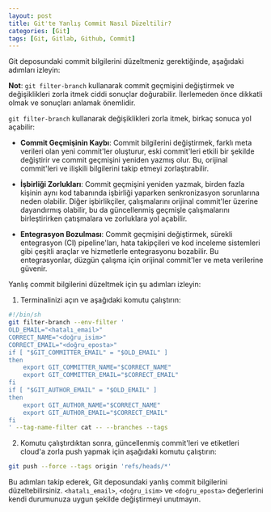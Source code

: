 ```yaml
---
layout: post
title: Git'te Yanlış Commit Nasıl Düzeltilir?
categories: [Git]
tags: [Git, Gitlab, Github, Commit]
---
```


Git deposundaki commit bilgilerini düzeltmeniz gerektiğinde, aşağıdaki adımları izleyin:

**Not**: `git filter-branch` kullanarak commit geçmişini değiştirmek ve değişiklikleri zorla itmek ciddi sonuçlar doğurabilir. İlerlemeden önce dikkatli olmak ve sonuçları anlamak önemlidir.

`git filter-branch` kullanarak değişiklikleri zorla itmek, birkaç sonuca yol açabilir:

- **Commit Geçmişinin Kaybı**: Commit bilgilerini değiştirmek, farklı meta verileri olan yeni commit'ler oluşturur, eski commit'leri etkili bir şekilde değiştirir ve commit geçmişini yeniden yazmış olur. Bu, orijinal commit'leri ve ilişkili bilgilerini takip etmeyi zorlaştırabilir.

- **İşbirliği Zorlukları**: Commit geçmişini yeniden yazmak, birden fazla kişinin aynı kod tabanında işbirliği yaparken senkronizasyon sorunlarına neden olabilir. Diğer işbirlikçiler, çalışmalarını orijinal commit'ler üzerine dayandırmış olabilir, bu da güncellenmiş geçmişle çalışmalarını birleştirirken çatışmalara ve zorluklara yol açabilir.

- **Entegrasyon Bozulması**: Commit geçmişini değiştirmek, sürekli entegrasyon (CI) pipeline'ları, hata takipçileri ve kod inceleme sistemleri gibi çeşitli araçlar ve hizmetlerle entegrasyonu bozabilir. Bu entegrasyonlar, düzgün çalışma için orijinal commit'ler ve meta verilerine güvenir.

Yanlış commit bilgilerini düzeltmek için şu adımları izleyin:

1. Terminalinizi açın ve aşağıdaki komutu çalıştırın:
```bash
#!/bin/sh
git filter-branch --env-filter '
OLD_EMAIL="<hatalı_email>"
CORRECT_NAME="<doğru_isim>"
CORRECT_EMAIL="<doğru_eposta>"
if [ "$GIT_COMMITTER_EMAIL" = "$OLD_EMAIL" ]
then
    export GIT_COMMITTER_NAME="$CORRECT_NAME"
    export GIT_COMMITTER_EMAIL="$CORRECT_EMAIL"
fi
if [ "$GIT_AUTHOR_EMAIL" = "$OLD_EMAIL" ]
then
    export GIT_AUTHOR_NAME="$CORRECT_NAME"
    export GIT_AUTHOR_EMAIL="$CORRECT_EMAIL"
fi
' --tag-name-filter cat -- --branches --tags
```

2. Komutu çalıştırdıktan sonra, güncellenmiş commit'leri ve etiketleri cloud'a zorla push yapmak için aşağıdaki komutu çalıştırın:
```bash
git push --force --tags origin 'refs/heads/*'
```

Bu adımları takip ederek, Git deposundaki yanlış commit bilgilerini düzeltebilirsiniz. `<hatalı_email>`, `<doğru_isim>` ve `<doğru_eposta>` değerlerini kendi durumunuza uygun şekilde değiştirmeyi unutmayın.